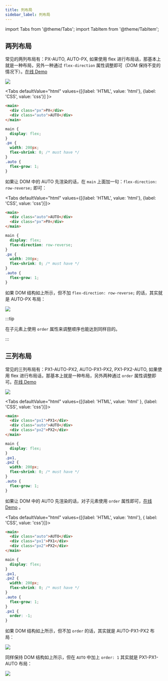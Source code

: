```yaml
---
title: 列布局
sidebar_label: 列布局
---
```


import Tabs from '@theme/Tabs'; import TabItem from '@theme/TabItem';

## 两列布局

常见的两列布局有：PX-AUTO, AUTO-PX, 如果使用 flex 进行布局话，那基本上就是一种布局，另外一种通过 `flex-direction` 属性调整即可（DOM 保持不变的情况下）。[在线 Demo](https://codepen.io/muwenzi/pen/WqywJr)

<img src='https://cosmos-x.oss-cn-hangzhou.aliyuncs.com/NGgZLD.jpg'/>

<Tabs defaultValue="html" values={[{label: 'HTML', value: 'html'}, {label: 'CSS', value: 'css'}] }>

<TabItem value="html">

```html
<main>
  <div class="px">PX</div>
  <div class="auto">AUTO</div>
</main>
```

</TabItem>
<TabItem value="css">

```css
main {
  display: flex;
}
.px {
  width: 200px;
  flex-shrink: 0; /* must have */
}
.auto {
  flex-grow: 1;
}
```

</TabItem>
</Tabs>

如果让 DOM 中的 AUTO 先渲染的话，在 `main` 上面加一句：`flex-direction: row-reverse;` 即可：

<Tabs defaultValue="html" values={[{label: 'HTML', value: 'html'}, {label: 'CSS', value: 'css'}]}>

<TabItem value="html">

```html
<main>
  <div class="auto">AUTO</div>
  <div class="px">PX</div>
</main>
```

</TabItem>
<TabItem value="css">

```css
main {
  display: flex;
  flex-direction: row-reverse;
}
.px {
  width: 200px;
  flex-shrink: 0; /* must have */
}
.auto {
  flex-grow: 1;
}
```

</TabItem>
</Tabs>

如果 DOM 结构如上所示，但不加 `flex-direction: row-reverse;` 的话，其实就是 AUTO-PX 布局：

<img src='https://cosmos-x.oss-cn-hangzhou.aliyuncs.com/83imG8.jpg'/>

:::tip

在子元素上使用 `order` 属性来调整顺序也能达到同样目的。

:::

## 三列布局

常见的三列布局有：PX1-AUTO-PX2, AUTO-PX1-PX2, PX1-PX2-AUTO, 如果使用 flex 进行布局话，那基本上就是一种布局，另外两种通过 `order` 属性调整即可。[在线 Demo](https://codepen.io/muwenzi/pen/xozVoa)

<img src='https://cosmos-x.oss-cn-hangzhou.aliyuncs.com/ema3ul.jpg'/>

<Tabs defaultValue="html" values={[{label: 'HTML', value: 'html' }, {label: 'CSS', value: 'css'}]}>

<TabItem value="html">

```html
<main>
  <div class="px1">PX1</div>
  <div class="auto">AUTO</div>
  <div class="px2">PX2</div>
</main>
```

</TabItem>
<TabItem value="css">

```css
main {
  display: flex;
}
.px1,
.px2 {
  width: 200px;
  flex-shrink: 0; /* must have */
}
.auto {
  flex-grow: 1;
}
```

</TabItem>
</Tabs>

如果让 DOM 中的 AUTO 先渲染的话，对子元素使用 `order` 属性即可，[在线 Demo](https://codepen.io/muwenzi/pen/BgVzyK) 。

<Tabs defaultValue="html" values={[{label: 'HTML', value: 'html'}, { label: 'CSS', value: 'css'}]}>

<TabItem value="html">

```html
<main>
  <div class="auto">AUTO</div>
  <div class="px1">PX1</div>
  <div class="px2">PX2</div>
</main>
```

</TabItem>
<TabItem value="css">

```css
main {
  display: flex;
}
.px1,
.px2 {
  width: 200px;
  flex-shrink: 0; /* must have */
}
.auto {
  flex-grow: 1;
}
.px1 {
  order: -1;
}
```

</TabItem>
</Tabs>

如果 DOM 结构如上所示，但不加 `order` 的话，其实就是 AUTO-PX1-PX2 布局：

<img src='https://cosmos-x.oss-cn-hangzhou.aliyuncs.com/dltsZx.jpg'/>

同样保持 DOM 结构如上所示，但在 `AUTO` 中加上 `order: 1` 其实就是 PX1-PX1-AUTO 布局：

<img src='https://cosmos-x.oss-cn-hangzhou.aliyuncs.com/H8SZ3y.jpg'/>
